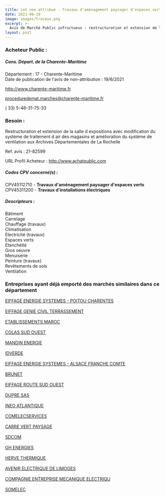 ```yaml
---
title: Lot non attribué - Travaux d'aménagement paysager d'espaces verts + autres travaux
date: 2021-06-19
image: images/travaux.png
excerpt: >-
  Avis de Marché Public infructueux - restructuration et extension de la salle d'expositions avec modification du système de traitement d'air des magasins et amélioration du système de ventilation aux archives départementales de la roche
layout: post
---
```


### Acheteur Public :
##### Cons. Départ. de la Charente-Maritime
Département : 17 - Charente-Maritime<br/>
Date de publication de l'avis de non-attribution : 19/6/2021


http://www.charente-maritime.fr

proceduredemat.marches@charente-maritime.fr

( 33) 5-46-31-75-33
### Besoin :

Restructuration et extension de la salle d expositions avec modification du système de traitement d air des magasins et amélioration du système de ventilation aux Archives Départementales de La Rochelle

Ref. avis : 21-82599

URL Profil Acheteur : http://www.achatpublic.com

##### Codes CPV concerné(s) :
CPV45112710 - **Travaux d'aménagement paysager d'espaces verts** <br/>
CPV45311200 - **Travaux d'installations électriques** <br/>

##### Descripteurs :
Bâtiment <br/>
Carrelage <br/>
Chauffage (travaux) <br/>
Climatisation <br/>
Electricité (travaux) <br/>
Espaces verts <br/>
Etanchéité <br/>
Gros oeuvre <br/>
Menuiserie <br/>
Peinture (travaux) <br/>
Revêtements de sols <br/>
Ventilation <br/>

### Entreprises ayant déjà emporté des marchés similaires dans ce département
<a href="/entreprise-544/siren-302068382">EIFFAGE ENERGIE SYSTEMES - POITOU CHARENTES</a><br/><br/>
<a href="/entreprise-545/siren-317803443">EIFFAGE GENIE CIVIL TERRASSEMENT</a><br/><br/>
<a href="/entreprise-547/siren-327124012">ETABLISSEMENTS MAROC</a><br/><br/>
<a href="/entreprise-547/siren-329405211">COLAS SUD OUEST</a><br/><br/>
<a href="/entreprise-548/siren-332759893">MANDIN ENERGIE</a><br/><br/>
<a href="/entreprise-548/siren-339609661">IDVERDE</a><br/><br/>
<a href="/entreprise-553/siren-388758708">EIFFAGE ENERGIE SYSTEMES - ALSACE FRANCHE COMTE</a><br/><br/>
<a href="/entreprise-553/siren-389818907">BRUNET</a><br/><br/>
<a href="/entreprise-555/siren-399307370">EIFFAGE ROUTE SUD OUEST</a><br/><br/>
<a href="/entreprise-555/siren-399429604">DUPRE SAS</a><br/><br/>
<a href="/entreprise-557/siren-414799296">INEO ATLANTIQUE</a><br/><br/>
<a href="/entreprise-558/siren-421168188">COMELECSERVICES</a><br/><br/>
<a href="/entreprise-559/siren-423955103">CARRE VERT PAYSAGE</a><br/><br/>
<a href="/entreprise-561/siren-438557415">SDCOM</a><br/><br/>
<a href="/entreprise-570/siren-524309796">GH ENERGIES</a><br/><br/>
<a href="/entreprise-573/siren-627220049">HERVE THERMIQUE</a><br/><br/>
<a href="/entreprise-574/siren-757500632">AVENIR ELECTRIQUE DE LIMOGES</a><br/><br/>
<a href="/entreprise-575/siren-778120097">COMPAGNIE ENTREPRISE MECANIQUE ELECTRIQU</a><br/><br/>
<a href="/entreprise-580/siren-836550269">SOMELEC</a><br/><br/>
